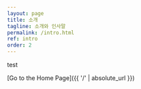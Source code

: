 ```yaml
---
layout: page
title: 소개
tagline: 소개와 인사말
permalink: /intro.html
ref: intro
order: 2
---
```


test

[Go to the Home Page]({{ '/' | absolute_url }})

